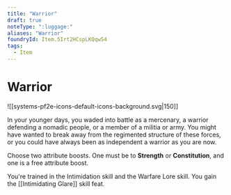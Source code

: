 ```yaml
---
title: "Warrior"
draft: true
noteType: ":luggage:"
aliases: "Warrior"
foundryId: Item.5Irt2HCspLKQqwS4
tags:
  - Item
---
```


# Warrior
![[systems-pf2e-icons-default-icons-background.svg|150]]

In your younger days, you waded into battle as a mercenary, a warrior defending a nomadic people, or a member of a militia or army. You might have wanted to break away from the regimented structure of these forces, or you could have always been as independent a warrior as you are now.

Choose two attribute boosts. One must be to **Strength** or **Constitution**, and one is a free attribute boost.

You're trained in the Intimidation skill and the Warfare Lore skill. You gain the [[Intimidating Glare]] skill feat.
